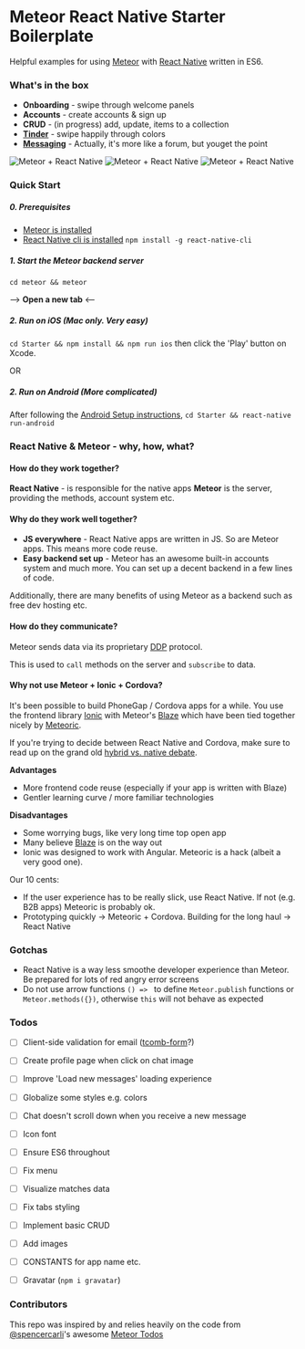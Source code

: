 # Meteor React Native Starter Boilerplate
Helpful examples for using [Meteor](http://meteor.com) with [React Native](https://facebook.github.io/react-native/) written in ES6.

### What's in the box
* **Onboarding** - swipe through welcome panels
* **Accounts** - create accounts & sign up
* **CRUD** - (in progress) add, update, items to a collection
* [**Tinder**](https://github.com/meteor-factory/react-native-tinder-swipe-cards) - swipe happily through colors
* [**Messaging**](https://github.com/FaridSafi/react-native-gifted-messenger/) - Actually, it's more like a forum, but youget the point

![Meteor + React Native](https://raw.githubusercontent.com/meteor-factory/react-native-meteor-starter/develop/screenshots/react-native-meteor-starter-1.gif)
![Meteor + React Native](https://raw.githubusercontent.com/meteor-factory/react-native-meteor-starter/develop/screenshots/react-native-meteor-starter-2.gif)
![Meteor + React Native](https://raw.githubusercontent.com/meteor-factory/react-native-meteor-starter/develop/screenshots/react-native-meteor-starter-3.gif)

### Quick Start
##### 0. Prerequisites
* [Meteor is installed](https://www.meteor.com/install)
* [React Native cli is installed](https://facebook.github.io/react-native/docs/getting-started.html#content) `npm install -g react-native-cli`

##### 1. Start the Meteor backend server
`cd meteor && meteor`

--> **Open a new tab**  <--
##### 2. Run on iOS (Mac only. Very easy)
`cd Starter && npm install && npm run ios` then click the 'Play' button on Xcode.

OR

##### 2. Run on Android (More complicated)
After following the [Android Setup instructions](https://facebook.github.io/react-native/docs/android-setup.html),
`cd Starter && react-native run-android`

### React Native & Meteor - why, how, what?
#### How do they work together?
**React Native** - is responsible for the native apps
**Meteor** is the server, providing the methods, account system etc.

#### Why do they work well together?
* **JS everywhere**  - React Native apps are written in JS. So are Meteor apps. This means more code reuse.
* **Easy backend set up** - Meteor has an awesome built-in accounts system and much more. You can set up a decent backend in a few lines of code.

Additionally, there are many benefits of using Meteor as a backend such as free dev hosting etc.

#### How do they communicate?
Meteor sends data via its proprietary [DDP](https://www.meteor.com/ddp) protocol.

This is used to `call` methods on the server and `subscribe` to data.

#### Why not use Meteor + Ionic + Cordova?
It's been possible to build PhoneGap / Cordova apps for a while. You use the frontend library [Ionic](http://ionicframework.com/) with Meteor's [Blaze](https://www.meteor.com/blaze) which have been tied together nicely by [Meteoric](http://meteoric.github.io/).

If you're trying to decide between React Native and Cordova, make sure to read up on the grand old [hybrid vs. native debate](https://www.google.de/search?q=hybrid+vs+native&oq=hybrid+vs+native&aqs=chrome..69i57l2j69i60j69i61j69i60j69i61.2722j0j1&sourceid=chrome&es_sm=119&ie=UTF-8).

**Advantages**
* More frontend code reuse (especially if your app is written with Blaze)
* Gentler learning curve / more familiar technologies

**Disadvantages**
* Some worrying bugs, like very long time top open app
* Many believe [Blaze](https://www.discovermeteor.com/blog/blaze-react-meteor/) is on the way out
* Ionic was designed to work with Angular. Meteoric is a hack (albeit a very good one).

Our 10 cents:
* If the user experience has to be really slick, use React Native. If not (e.g. B2B apps) Meteoric is probably ok.
* Prototyping quickly -> Meteoric + Cordova. Building for the long haul -> React Native

### Gotchas
* React Native is a way less smoothe developer experience than Meteor. Be prepared for lots of red angry error screens
* Do not use arrow functions `() => ` to define `Meteor.publish` functions or `Meteor.methods({})`, otherwise `this` will not behave as expected

### Todos
- [ ] Client-side validation for email ([tcomb-form](https://github.com/gcanti/tcomb-form-native)?)
- [ ] Create profile page when click on chat image
- [ ] Improve 'Load new messages' loading experience
- [ ] Globalize some styles e.g. colors
- [ ] Chat doesn't scroll down when you receive a new message
- [ ] Icon font
- [ ] Ensure ES6 throughout
- [ ] Fix menu
- [ ] Visualize matches data
- [ ] Fix tabs styling
- [ ] Implement basic CRUD
- [ ] Add images
- [ ] CONSTANTS for app name etc.
- [ ] Gravatar (`npm i gravatar`)


### Contributors
This repo was inspired by and relies heavily on the code from [@spencercarli](https://github.com/spencercarli/)'s awesome [Meteor Todos](https://github.com/spencercarli/meteor-todos-react-native)

